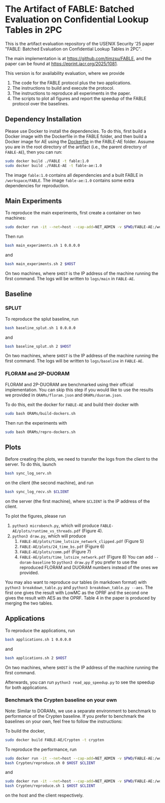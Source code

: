 # The Artifact of FABLE: Batched Evaluation on Confidential Lookup Tables in 2PC

This is the artifact evaluation repository of the USENIX Security '25 paper "FABLE: Batched Evaluation on Confidential Lookup Tables in 2PC". 

The main implementation is at https://github.com/timzsu/FABLE, and the paper can be found at https://eprint.iacr.org/2025/1081. 

This version is for availability evaluation, where we provide
1. The code for the FABLE protocol plus the two applications. 
2. The instructions to build and execute the protocol. 
3. The instructions to reproduce all experiments in the paper. 
4. The scripts to plot all figures and report the speedup of the FABLE protocol over the baselines. 

## Dependency Installation

Please use Docker to install the dependencies. To do this, first build a Docker image with the Dockerfile in the FABLE folder, and then build a Docker image for AE using the [Dockerfile](./Dockerfile) in the FABLE-AE folder. Assume you are in the root directory of the artifact (i.e., the parent directory of `FABLE-AE`), then you can run:
```bash
sudo docker build ./FABLE -t fable:1.0
sudo docker build ./FABLE-AE -t fable-ae:1.0
```
The image `fable:1.0` contains all dependencies and a built FABLE in `/workspace/FABLE`. The image `fable-ae:1.0` contains some extra dependencies for reproduction. 

## Main Experiments

To reproduce the main experiments, first create a container on two machines: 
```bash
sudo docker run -it --net=host --cap-add=NET_ADMIN -v $PWD/FABLE-AE:/workspace/AE -w /workspace/AE fable-ae:1.0
```
Then run 
```bash
bash main_experiments.sh 1 0.0.0.0
```
and
```bash
bash main_experiments.sh 2 $HOST
```
On two machines, where `$HOST` is the IP address of the machine running the first command. 
The logs will be written to `logs/main` in `FABLE-AE`.

## Baseline

### SPLUT

To reproduce the splut baseline, run 
```bash
bash baseline_splut.sh 1 0.0.0.0
```
and
```bash
bash baseline_splut.sh 2 $HOST
```
On two machines, where `$HOST` is the IP address of the machine running the first command. 
The logs will be written to `logs/baseline` in `FABLE-AE`.

### FLORAM and 2P-DUORAM

FLORAM and 2P-DUORAM are benchmarked using their official implementation. You can skip this step if you would like to use the results we provided in `ORAMs/floram.json` and `ORAMs/duoram.json`. 

To do this, exit the docker for `FABLE-AE` and build their docker with
```bash
sudo bash ORAMs/build-dockers.sh
```
Then run the experiments with 
```bash
sudo bash ORAMs/repro-dockers.sh
```

## Plots

Before creating the plots, we need to transfer the logs from the client to the server. To do this, launch 
```bash
bash sync_log_serv.sh
```
on the client (the second machine), and run
```bash
bash sync_log_recv.sh $CLIENT
```
on the server (the first machine), where `$CLIENT` is the IP address of the client. 

To plot the figures, please run 
1. `python3 microbench.py`, which will produce `FABLE-AE/plots/runtime_vs_threads.pdf` (Figure 4). 
2. `python3 draw.py`, which will produce
    1. `FABLE-AE/plots/time_lutsize_network_clipped.pdf` (Figure 5)
    2. `FABLE-AE/plots/24_time_bs.pdf` (Figure 6)
    3. `FABLE-AE/plots/comm.pdf` (Figure 7)
    4. `FABLE-AE/plots/time_lutsize_network.pdf` (Figure 8)
You can add `--doram-baseline` to `python3 draw.py` if you prefer to use the reproduced FLORAM and DUORAM numbers instead of the ones we provided. 

You may also want to reproduce our tables (in markdown format) with `python3 breakdown_table.py` and `python3 breakdown_table.py --aes`. The first one gives the result with LowMC as the OPRF and the second one gives the result with AES as the OPRF. Table 4 in the paper is produced by merging the two tables. 

## Applications

To reproduce the applications, run 
```bash
bash applications.sh 1 0.0.0.0
```
and
```bash
bash applications.sh 2 $HOST
```
On two machines, where `$HOST` is the IP address of the machine running the first command. 

Afterwards, you can run `python3 read_app_speedup.py` to see the speedup for both applications. 

### Benchmark the Crypten baseline on your own
Note: Similar to DORAMs, we use a separate environment to benchmark to performance of the Crypten baseline. If you prefer to benchmark the baselines on your own, feel free to follow the instructions: 

To build the docker, 
```bash
sudo docker build FABLE-AE/Crypten -t crypten
```

To reproduce the performance, run
```bash
sudo docker run -it --net=host --cap-add=NET_ADMIN -v $PWD/FABLE-AE:/workspace/AE -w /workspace/AE crypten
bash Crypten/reproduce.sh 0 $HOST $CLIENT
```
and
```bash
sudo docker run -it --net=host --cap-add=NET_ADMIN -v $PWD/FABLE-AE:/workspace/AE -w /workspace/AE crypten
bash Crypten/reproduce.sh 1 $HOST $CLIENT
```
on the host and the client respectively. 

